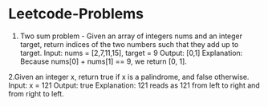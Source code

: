 # Leetcode-Problems

1. Two sum problem - Given an array of integers nums and an integer target, return indices of the two numbers such that they add up to target.
Input: nums = [2,7,11,15], target = 9
Output: [0,1]
Explanation: Because nums[0] + nums[1] == 9, we return [0, 1].

2.Given an integer x, return true if x is a palindrome, and false otherwise.
Input: x = 121
Output: true
Explanation: 121 reads as 121 from left to right and from right to left.
